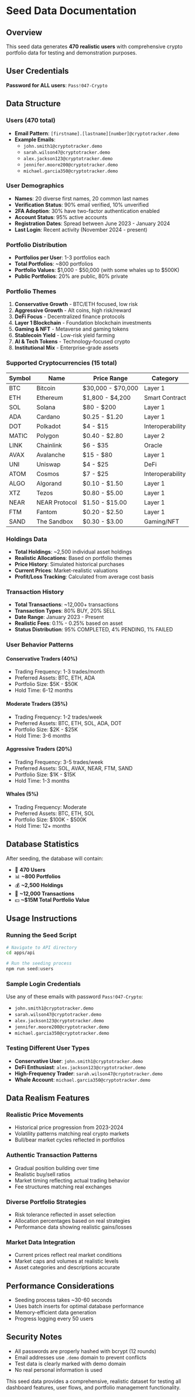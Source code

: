 # Seed Data Documentation

## Overview
This seed data generates **470 realistic users** with comprehensive crypto portfolio data for testing and demonstration purposes.

## User Credentials
**Password for ALL users**: `Pass!047-Crypto`

## Data Structure

### Users (470 total)
- **Email Pattern**: `[firstname].[lastname][number]@cryptotracker.demo`
- **Example Emails**:
  - `john.smith1@cryptotracker.demo`
  - `sarah.wilson47@cryptotracker.demo`
  - `alex.jackson123@cryptotracker.demo`
  - `jennifer.moore200@cryptotracker.demo`
  - `michael.garcia350@cryptotracker.demo`

### User Demographics
- **Names**: 20 diverse first names, 20 common last names
- **Verification Status**: 90% email verified, 10% unverified
- **2FA Adoption**: 30% have two-factor authentication enabled
- **Account Status**: 95% active accounts
- **Registration Dates**: Spread between June 2023 - January 2024
- **Last Login**: Recent activity (November 2024 - present)

### Portfolio Distribution
- **Portfolios per User**: 1-3 portfolios each
- **Total Portfolios**: ~800 portfolios
- **Portfolio Values**: $1,000 - $50,000 (with some whales up to $500K)
- **Public Portfolios**: 20% are public, 80% private

### Portfolio Themes
1. **Conservative Growth** - BTC/ETH focused, low risk
2. **Aggressive Growth** - Alt coins, high risk/reward
3. **DeFi Focus** - Decentralized finance protocols
4. **Layer 1 Blockchain** - Foundation blockchain investments
5. **Gaming & NFT** - Metaverse and gaming tokens
6. **Stablecoin Yield** - Low-risk yield farming
7. **AI & Tech Tokens** - Technology-focused crypto
8. **Institutional Mix** - Enterprise-grade assets

### Supported Cryptocurrencies (15 total)
| Symbol | Name | Price Range | Category |
|--------|------|-------------|----------|
| BTC | Bitcoin | $30,000 - $70,000 | Layer 1 |
| ETH | Ethereum | $1,800 - $4,200 | Smart Contract |
| SOL | Solana | $80 - $200 | Layer 1 |
| ADA | Cardano | $0.25 - $1.20 | Layer 1 |
| DOT | Polkadot | $4 - $15 | Interoperability |
| MATIC | Polygon | $0.40 - $2.80 | Layer 2 |
| LINK | Chainlink | $6 - $35 | Oracle |
| AVAX | Avalanche | $15 - $80 | Layer 1 |
| UNI | Uniswap | $4 - $25 | DeFi |
| ATOM | Cosmos | $7 - $25 | Interoperability |
| ALGO | Algorand | $0.10 - $1.50 | Layer 1 |
| XTZ | Tezos | $0.80 - $5.00 | Layer 1 |
| NEAR | NEAR Protocol | $1.50 - $15.00 | Layer 1 |
| FTM | Fantom | $0.20 - $2.50 | Layer 1 |
| SAND | The Sandbox | $0.30 - $3.00 | Gaming/NFT |

### Holdings Data
- **Total Holdings**: ~2,500 individual asset holdings
- **Realistic Allocations**: Based on portfolio themes
- **Price History**: Simulated historical purchases
- **Current Prices**: Market-realistic valuations
- **Profit/Loss Tracking**: Calculated from average cost basis

### Transaction History
- **Total Transactions**: ~12,000+ transactions
- **Transaction Types**: 80% BUY, 20% SELL
- **Date Range**: January 2023 - Present
- **Realistic Fees**: 0.1% - 0.25% based on asset
- **Status Distribution**: 95% COMPLETED, 4% PENDING, 1% FAILED

### User Behavior Patterns
#### Conservative Traders (40%)
- Trading Frequency: 1-3 trades/month
- Preferred Assets: BTC, ETH, ADA
- Portfolio Size: $5K - $50K
- Hold Time: 6-12 months

#### Moderate Traders (35%)
- Trading Frequency: 1-2 trades/week
- Preferred Assets: BTC, ETH, SOL, ADA, DOT
- Portfolio Size: $2K - $25K
- Hold Time: 3-6 months

#### Aggressive Traders (20%)
- Trading Frequency: 3-5 trades/week
- Preferred Assets: SOL, AVAX, NEAR, FTM, SAND
- Portfolio Size: $1K - $15K
- Hold Time: 1-3 months

#### Whales (5%)
- Trading Frequency: Moderate
- Preferred Assets: BTC, ETH, SOL
- Portfolio Size: $100K - $500K
- Hold Time: 12+ months

## Database Statistics
After seeding, the database will contain:
- 👥 **470 Users**
- 📊 **~800 Portfolios**
- 💰 **~2,500 Holdings**
- 📝 **~12,000 Transactions**
- 💵 **~$15M Total Portfolio Value**

## Usage Instructions

### Running the Seed Script
```bash
# Navigate to API directory
cd apps/api

# Run the seeding process
npm run seed:users
```

### Sample Login Credentials
Use any of these emails with password `Pass!047-Crypto`:
- `john.smith1@cryptotracker.demo`
- `sarah.wilson47@cryptotracker.demo`
- `alex.jackson123@cryptotracker.demo`
- `jennifer.moore200@cryptotracker.demo`
- `michael.garcia350@cryptotracker.demo`

### Testing Different User Types
- **Conservative User**: `john.smith1@cryptotracker.demo`
- **DeFi Enthusiast**: `alex.jackson123@cryptotracker.demo`
- **High-Frequency Trader**: `sarah.wilson47@cryptotracker.demo`
- **Whale Account**: `michael.garcia350@cryptotracker.demo`

## Data Realism Features

### Realistic Price Movements
- Historical price progression from 2023-2024
- Volatility patterns matching real crypto markets
- Bull/bear market cycles reflected in portfolios

### Authentic Transaction Patterns
- Gradual position building over time
- Realistic buy/sell ratios
- Market timing reflecting actual trading behavior
- Fee structures matching real exchanges

### Diverse Portfolio Strategies
- Risk tolerance reflected in asset selection
- Allocation percentages based on real strategies
- Performance data showing realistic gains/losses

### Market Data Integration
- Current prices reflect real market conditions
- Market caps and volumes at realistic levels
- Asset categories and descriptions accurate

## Performance Considerations
- Seeding process takes ~30-60 seconds
- Uses batch inserts for optimal database performance
- Memory-efficient data generation
- Progress logging every 50 users

## Security Notes
- All passwords are properly hashed with bcrypt (12 rounds)
- Email addresses use `.demo` domain to prevent conflicts
- Test data is clearly marked with demo domain
- No real personal information is used

This seed data provides a comprehensive, realistic dataset for testing all dashboard features, user flows, and portfolio management functionality.